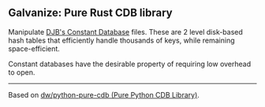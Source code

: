 ## Galvanize: Pure Rust CDB library

Manipulate [DJB's Constant Database](http://cr.yp.to/cdb.html) files. These are
2 level disk-based hash tables that efficiently handle thousands of keys, while
remaining space-efficient.

Constant databases have the desirable property of requiring low overhead to
open.

---

Based on [dw/python-pure-cdb (Pure Python CDB
Library)](https://github.com/dw/python-pure-cdb).
